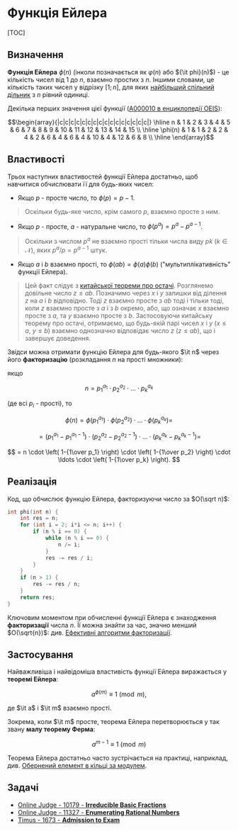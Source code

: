 # Функція Ейлера

[TOC]

## Визначення

**Функція Ейлера** $\phi (n)$ (інколи позначається як $\varphi(n)$ або ${\it
phi}(n)$) - це кількість чисел від $1$ до $n$, взаємно простих з $n$. Іншими
словами, це кількість таких чисел у відрізку $[1; n]$, для яких [найбільший
спільний дільник](../algebra/euclid_algorithm) з $n$ рівний одиниці.

Декілька перших значення цієї функції ([A000010 в енциклопедії
OEIS](https://oeis.org/A000010)):

$$\begin{array}{|c|c|c|c|c|c|c|c|c|c|c|c|c|c|c|c|} \hline n & 1 & 2 & 3 & 4 & 5
& 6 & 7 & 8 & 9 & 10 & 11 & 12 & 13 & 14 & 15 \\ \hline \phi(n) & 1 & 1 & 2 & 2
& 4 & 2 & 6 & 4 & 6 & 4 & 10 & 4 & 12 & 6 & 8 \\ \hline \end{array}$$

## Властивості

Трьох наступних властивостей функції Ейлера достатньо, щоб навчитися обчислювати
її для будь-яких чисел:

* Якщо $p$ - просте число, то $\phi (p)=p-1$.

> Оскільки будь-яке число, крім самого $p$, взаємно просте з ним.

* Якщо $p$ - просте, $a$ - натуральне число, то $\phi (p^a)=p^a-p^{a-1}$.

> Оскільки з числом $p^a$ не взаємно прості тільки числа виду $pk$ $(k \in
> \mathcal{N})$, яких $p^a / p = p^{a-1}$ штук.

* Якщо $a$ і $b$ взаємно прості, то $\phi(ab) = \phi(a) \phi(b)$
  ("мультиплікативність" функції Ейлера).

> Цей факт слідує з [китайської теореми про остачі](../algebra/chinese_theorem).
> Розглянемо довільне число $z \le ab$. Позначимо через $x$ і $y$ залишки від
> ділення $z$ на $a$ і $b$ відповідно. Тоді $z$ взаємно просте з $ab$ тоді і
> тільки тоді, коли $z$ взаємно просте з $a$ і з $b$ окремо, або, що означає $x$
> взаємно просте з $a$, та $y$ взаємно просте з $b$. Застосовуючи китайську
> теорему про остачі, отримаємо, що будь-якій парі чисел $x$ і $y$ $(x \le a, ~
> y \le b)$ взаємно однозначно відповідає число $z$ $(z \le ab)$, що і завершує
> доведення.

Звідси можна отримати функцію Ейлера для будь-якого $\it n$ через його
**факторизацію** (розкладання $n$ на прості множники):

якщо

$$ n = p_1^{a_1} \cdot p_2^{a_2} \cdot \ldots \cdot p_k^{a_k} $$

(де всі $p_i$ - прості), то

$$ \phi(n) = \phi(p_1^{a_1}) \cdot \phi(p_2^{a_2}) \cdot \ldots \cdot
\phi(p_k^{a_k}) = $$

$$ = (p_1^{a_1} - p_1^{a_1-1}) \cdot (p_2^{a_2} - p_2^{a_2-1}) \cdot \ldots
\cdot (p_k^{a_k} - p_k^{a_k-1}) = $$

$$ = n \cdot \left( 1-{1\over p_1} \right) \cdot \left( 1-{1\over p_2} \right)
\cdot \ldots \cdot \left( 1-{1\over p_k} \right). $$

## Реалізація

Код, що обчислює функцію Ейлера, факторизуючи число за $O(\sqrt n)$:

<!-- phi -->
``` cpp
int phi(int n) {
    int res = n;
    for (int i = 2; i*i <= n; i++) {
        if (n % i == 0) {
            while (n % i == 0) {
                n /= i;
            }
            res -= res / i;
        }
    }
    if (n > 1) {
        res -= res / n;
    }
    return res;
}
```

Ключовим моментом при обчисленні функції Ейлера є знаходження **факторизації**
числа $n$. Її можна знайти за час, значно менший $O(\sqrt{n})$: див. [Ефективні
алгоритми факторизації](../algebra/factorization).

## Застосування

Найважливіша і найвідоміша властивість функції Ейлера виражається у **теоремі
Ейлера**:

$$ a^{\phi(m)} \equiv 1 \pmod m, $$

де $\it a$ і $\it m$ взаємно прості.

Зокрема, коли $\it m$ просте, теорема Ейлера перетворюється у так звану **малу
теорему Ферма**:

$$ a^{m-1} \equiv 1  \pmod m $$

Теорема Ейлера достатньо часто зустрічається на практиці, наприклад, див.
[Обернений елемент в кільці за модулем](../algebra/reverse_element).

## Задачі

* [Online Judge - 10179 - **Irreducible Basic
  Fractions**](https://onlinejudge.org/index.php?option=com_onlinejudge&Itemid=8&page=show_problem&problem=1120)
* [Online Judge - 11327 - **Enumerating Rational
  Numbers**](https://onlinejudge.org/index.php?option=com_onlinejudge&Itemid=8&page=show_problem&problem=2302)
* [Timus - 1673 - **Admission to
  Exam**](http://acm.timus.ru/problem.aspx?space=1&num=1673&locale=en)

